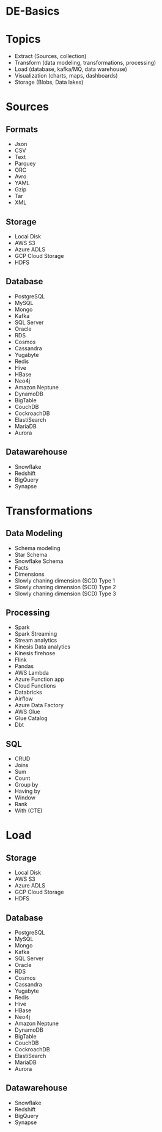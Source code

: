 # DE-Basics

# Topics
- Extract (Sources, collection)
- Transform (data modeling, transformations, processing)
- Load (database, kafka/MQ, data warehouse)
- Visualization (charts, maps, dashboards)
- Storage (Blobs, Data lakes)

# Sources

## Formats
- Json
- CSV
- Text
- Parquey
- ORC
- Avro
- YAML
- Gzip
- Tar
- XML

## Storage
- Local Disk
- AWS S3
- Azure ADLS
- GCP Cloud Storage
- HDFS

## Database
- PostgreSQL
- MySQL
- Mongo
- Kafka
- SQL Server
- Oracle
- RDS
- Cosmos
- Cassandra
- Yugabyte
- Redis
- Hive
- HBase
- Neo4j
- Amazon Neptune
- DynamoDB
- BigTable
- CouchDB
- CockroachDB
- ElastiSearch
- MariaDB
- Aurora

## Datawarehouse
- Snowflake
- Redshift
- BigQuery
- Synapse

# Transformations

## Data Modeling
- Schema modeling 
- Star Schema 
- Snowflake Schema 
- Facts
- Dimensions
- Slowly chaning dimension (SCD) Type 1
- Slowly chaning dimension (SCD) Type 2
- Slowly chaning dimension (SCD) Type 3

## Processing
- Spark
- Spark Streaming
- Stream analytics
- Kinesis Data analytics
- Kinesis firehose
- Flink
- Pandas
- AWS Lambda
- Azure Function app
- Cloud Functions
- Databricks
- Airflow
- Azure Data Factory
- AWS Glue
- Glue Catalog
- Dbt

## SQL
- CRUD
- Joins
- Sum
- Count
- Group by
- Having by
- Window
- Rank
- With (CTE)

# Load

## Storage
- Local Disk
- AWS S3
- Azure ADLS
- GCP Cloud Storage
- HDFS

## Database
- PostgreSQL
- MySQL
- Mongo
- Kafka
- SQL Server
- Oracle
- RDS
- Cosmos
- Cassandra
- Yugabyte
- Redis
- Hive
- HBase
- Neo4j
- Amazon Neptune
- DynamoDB
- BigTable
- CouchDB
- CockroachDB
- ElastiSearch
- MariaDB
- Aurora

## Datawarehouse
- Snowflake
- Redshift
- BigQuery
- Synapse
